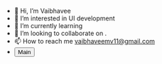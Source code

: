 - 👋 Hi, I’m Vaibhavee
- 👀 I’m interested in UI development
- 🌱 I’m currently learning
- 💞️ I’m looking to collaborate on .
- 📫 How to reach me vaibhaveemv11@gmail.com
- <button>Main</button>

<!---
VaibhaveeM11/VaibhaveeM11 is a ✨ special ✨ repository because its `README.md` (this file) appears on your GitHub profile.
You can click the Preview link to take a look at your changes.
--->
